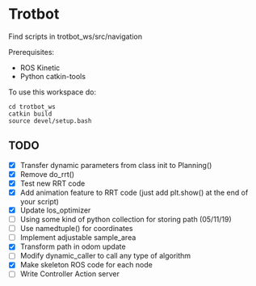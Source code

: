 # Trotbot

Find scripts in trotbot_ws/src/navigation

Prerequisites:
- ROS Kinetic
- Python catkin-tools


To use this workspace do:

```
cd trotbot_ws
catkin build
source devel/setup.bash
```

## TODO

- [X] Transfer dynamic parameters from class init to Planning()
- [X] Remove do_rrt()
- [X] Test new RRT code
- [X] Add animation feature to RRT code (just add plt.show() at the end of your script)
- [X] Update los_optimizer
- [ ] Using some kind of python collection for storing path (05/11/19)
- [ ] Use namedtuple() for coordinates
- [ ] Implement adjustable sample_area
- [X] Transform path in odom update
- [ ] Modify dynamic_caller to call any type of algorithm
- [X] Make skeleton ROS code for each node
- [ ] Write Controller Action server
